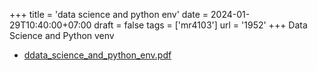 +++
title = 'data science and python env'
date = 2024-01-29T10:40:00+07:00
draft = false
tags = ['mr4103']
url = '1952'
+++
Data Science and Python venv
<!--more-->

+ [ddata_science_and_python_env.pdf](https://osf.io/tzvsw)
